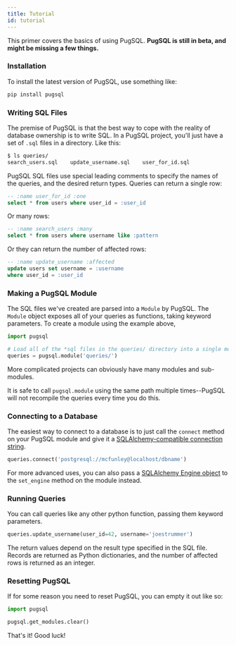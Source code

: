 ```yaml
---
title: Tutorial
id: tutorial
---
```

This primer covers the basics of using PugSQL. **PugSQL is still in beta, and might be missing a few things.**

### Installation

To install the latest version of PugSQL, use something like:

```bash
pip install pugsql
```

### Writing SQL Files

The premise of PugSQL is that the best way to cope with the reality of database ownership is to write SQL. In a PugSQL project, you'll just have a set of `.sql` files in a directory. Like this:

```bash
$ ls queries/
search_users.sql    update_username.sql    user_for_id.sql
```

PugSQL SQL files use special leading comments to specify the names of the queries, and the desired return types. Queries can return a single row:

```sql
-- :name user_for_id :one
select * from users where user_id = :user_id
```

Or many rows:

```sql
-- :name search_users :many
select * from users where username like :pattern
```

Or they can return the number of affected rows:

```sql
-- :name update_username :affected
update users set username = :username
where user_id = :user_id
```


### Making a PugSQL Module

The SQL files we've created are parsed into a `Module` by PugSQL. The `Module` object exposes all of your queries as functions, taking keyword parameters. To create a module using the example above,

```python
import pugsql

# Load all of the *sql files in the queries/ directory into a single module.
queries = pugsql.module('queries/')
```

More complicated projects can obviously have many modules and sub-modules.

It is safe to call `pugsql.module` using the same path multiple times--PugSQL will not recompile the queries every time you do this.

### Connecting to a Database

The easiest way to connect to a database is to just call the `connect` method on your PugSQL module and give it a [SQLAlchemy-compatible connection string](https://docs.sqlalchemy.org/en/13/core/engines.html).

```python
queries.connect('postgresql://mcfunley@localhost/dbname')
```

For more advanced uses, you can also pass a [SQLAlchemy Engine object](https://docs.sqlalchemy.org/en/13/core/connections.html#sqlalchemy.engine.Engine) to the `set_engine` method on the module instead.

### Running Queries

You can call queries like any other python function, passing them keyword parameters.

```python
queries.update_username(user_id=42, username='joestrummer')
```

The return values depend on the result type specified in the SQL file. Records are returned as Python dictionaries, and the number of affected rows is returned as an integer.


### Resetting PugSQL

If for some reason you need to reset PugSQL, you can empty it out like so:

```python
import pugsql

pugsql.get_modules.clear()
```

That's it! Good luck!
